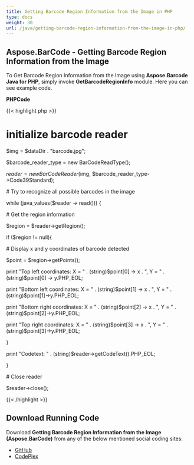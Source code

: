 ```yaml
---
title: Getting Barcode Region Information from the Image in PHP
type: docs
weight: 30
url: /java/getting-barcode-region-information-from-the-image-in-php/
---
```


## **Aspose.BarCode - Getting Barcode Region Information from the Image**
To Get Barcode Region Information from the Image using **Aspose.Barcode Java for PHP**, simply invoke **GetBarcodeRegionInfo** module. Here you can see example code.

**PHPCode**

{{< highlight php >}}

 # initialize barcode reader

$img = $dataDir . "barcode.jpg";

$barcode_reader_type = new BarCodeReadType();

$reader = new BarCodeReader($img, $barcode_reader_type->Code39Standard);

\# Try to recognize all possible barcodes in the image

while (java_values($reader -> read())) {

\# Get the region information

$region = $reader->getRegion();

if ($region != null){

\# Display x and y coordinates of barcode detected

$point = $region->getPoints();

print "Top left coordinates: X = " . (string)$point[0] -> x . ", Y = " . (string)$point[0] -> y.PHP_EOL;

print "Bottom left coordinates: X = " . (string)$point[1] -> x . ", Y = " . (string)$point[1]->y.PHP_EOL;

print "Bottom right coordinates: X = " . (string)$point[2] -> x . ", Y = " . (string)$point[2]->y.PHP_EOL;

print "Top right coordinates: X = " . (string)$point[3] -> x . ", Y = " . (string)$point[3]->y.PHP_EOL;

}

print "Codetext: " . (string)$reader->getCodeText().PHP_EOL;

}

\# Close reader

$reader->close();

{{< /highlight >}}
## **Download Running Code**
Download **Getting Barcode Region Information from the Image (Aspose.BarCode)** from any of the below mentioned social coding sites:

- [GitHub](https://github.com/aspose-barcode/Aspose.BarCode-for-Java/blob/master/Plugins/Aspose_Barcode_Java_for_PHP/src/aspose/barcode/WorkingWithBarcodeRecognition/AdvancedBarcodeRecognitionFeatures/GetBarcodeRegionInfo.php)
- [CodePlex](https://asposebarcodejavaphp.codeplex.com/SourceControl/latest#src/aspose/barcode/WorkingWithBarcodeRecognition/AdvancedBarcodeRecognitionFeatures/GetBarcodeRegionInfo.php)
